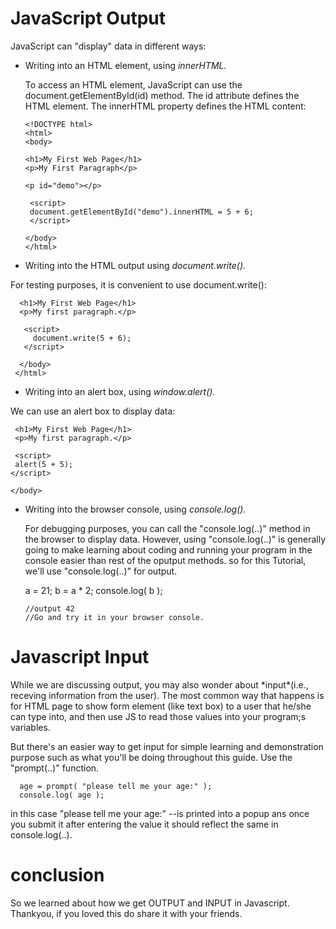 # JavaScript Output
JavaScript can "display" data in different ways:
* Writing into an HTML element, using *innerHTML.*<br>
    <p>To access an HTML element, JavaScript can use the document.getElementById(id) method.
       The id attribute defines the HTML element. The innerHTML property defines the HTML content:</p>
       
      <!DOCTYPE html>
      <html>
      <body>

      <h1>My First Web Page</h1>
      <p>My First Paragraph</p>

      <p id="demo"></p>

       <script>
       document.getElementById("demo").innerHTML = 5 + 6;
       </script>

      </body>
      </html>

* Writing into the HTML output using *document.write().*<br>
<p>For testing purposes, it is convenient to use document.write():</p>
      <!DOCTYPE html>
      <html>
      <body>

      <h1>My First Web Page</h1>
      <p>My first paragraph.</p>

       <script>
         document.write(5 + 6);
       </script>

      </body>
     </html>
     
* Writing into an alert box, using *window.alert().*<br>
<p>We can use an alert box to display data:<p>
    <!DOCTYPE html>
    <html>
     <body>

     <h1>My First Web Page</h1>
     <p>My first paragraph.</p>

     <script>
     alert(5 + 5);
    </script>

    </body>
  </html>
  
* Writing into the browser console, using *console.log().*<br>
  <p>For debugging purposes, you can call the "console.log(..)" method in the browser to display data.
  However, using "console.log(..)" is generally going to make learning about coding and running your program in 
  the console easier than rest of the oputput methods. so for this Tutorial, we'll use "console.log(..)" for output.</p>
      a = 21;
      b = a * 2;
      console.log( b );
      
      //output 42
      //Go and try it in your browser console.
  
# Javascript Input
 <p>While we are discussing output, you may also wonder about *input*(i.e., receving information from the user).
 The most common way that happens is for HTML page to show form element (like text box) to a user that he/she can type into, and 
 then use JS to read those values into your program;s variables.

 But there's an easier way to get input for simple learning and demonstration purpose such as what you'll be doing throughout this guide. 
 Use the "prompt(..)" function.</P>

      age = prompt( "please tell me your age:" );
      console.log( age );
      
 in this case "please tell me your age:" --is printed into a popup ans once you submit it after entering the value it should reflect the same in         console.log(..).
   
# conclusion 
  So we learned about how we get OUTPUT and INPUT in Javascript.<br>
  Thankyou, if you loved this do share it with your friends. 
